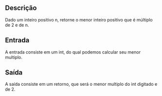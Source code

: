 ## Descrição
Dado um inteiro positivo n, retorne o menor inteiro positivo que é múltiplo de 2 e de n.

## Entrada
A entrada consiste em um int, do qual podemos calcular seu menor multiplo.

## Saída
A saída consiste em um retorno, que será o menor multiplo do int digitado e de 2.
